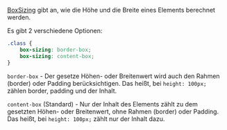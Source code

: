 [BoxSizing](https://developer.mozilla.org/en-US/docs/Web/CSS/box-sizing) gibt an, wie die Höhe und die Breite eines Elements berechnet werden.

Es gibt 2 verschiedene Optionen:
```css
.class {
    box-sizing: border-box;
    box-sizing: content-box;
}
```

`border-box` - Der gesetze Höhen- oder Breitenwert wird auch den Rahmen (border) oder Padding berücksichtigen. Das heißt, bei `height: 100px;` zählen border, padding und der Inhalt.

`content-box` (Standard) - Nur der Inhalt des Elements zählt zu dem gesetzten Höhen- oder Breitenwert, ohne Rahmen (border) oder Padding. Das heißt, bei `height: 100px;` zählt nur der Inhalt dazu. 